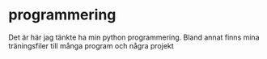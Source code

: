 # programmering
Det är här jag tänkte ha min python programmering.
Bland annat finns mina träningsfiler till många program och några projekt
